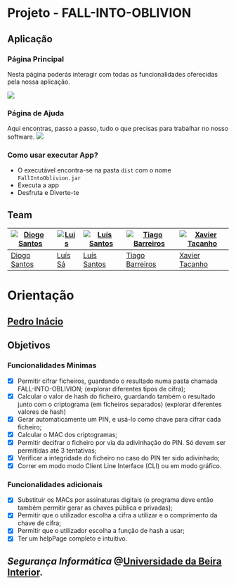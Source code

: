 # Projeto - FALL-INTO-OBLIVION

## Aplicação

### Página Principal
Nesta página poderás interagir com todas as funcionalidades oferecidas pela nossa aplicação.

![](src/imagens/principalPage.png)

### Página de Ajuda
Aqui encontras, passo a passo, tudo o que precisas para trabalhar no nosso software.
![](src/imagens/ajudaPage.png)

### Como usar executar App?

- O executável encontra-se na pasta `dist` com o nome `FallIntoOblivion.jar`
- Executa a app
- Desfruta e Diverte-te

## Team

[![Diogo Santos](https://avatars.githubusercontent.com/u/96886187?s=100&v=4)](https://github.com/DidiTuga)| [![Luis]()](https://github.com/luis-sa-ubi-2000) | [![Luís Santos](https://avatars.githubusercontent.com/u/99278985?s=100&v=4)](https://github.com/lsantos92) |[![Tiago Barreiros](https://avatars.githubusercontent.com/u/78179371?s=100&v=4)](https://github.com/tiago-barreiros)|[![Xavier Tacanho]()](https://github.com/XavierTacanho)
---|--------------------------------------------------|------------------------------------------------------------------------------------------------------------|---|---
[Diogo Santos](https://github.com/DidiTuga)| [Luís Sá](https://github.com/luis-sa-ubi-2000)   | [Luís Santos](https://github.com/lsantos92)                                                                |[Tiago Barreiros](https://github.com/tiago-barreiros)|[Xavier Tacanho](https://github.com/XavierTacanho)

# Orientação
## [Pedro Inácio](https://www.di.ubi.pt/~inacio/)

## Objetivos
### Funcionalidades Minimas

- [x]  Permitir cifrar ficheiros, guardando o resultado numa pasta chamada FALL-INTO-OBLIVION; (explorar diferentes
  tipos de cifra);
- [x]  Calcular o valor de hash do ficheiro, guardando também o resultado junto com o criptograma (em ficheiros separados) (explorar diferentes valores de hash)
- [x]  Gerar automaticamente um PIN, e usá-lo como chave para cifrar cada ficheiro;
- [x]  Calcular o MAC dos criptogramas;
- [x]  Permitir decifrar o ficheiro por via da adivinhação do PIN. Só devem ser permitidas até 3 tentativas;
- [x]  Verificar a integridade do ficheiro no caso do PIN ter sido adivinhado;
- [x]  Correr em modo modo Client Line Interface (CLI) ou em modo gráfico.

### Funcionalidades adicionais

- [x]  Substituir os MACs por assinaturas digitais (o programa deve então também permitir
  gerar as chaves pública e privadas);
- [x]  Permitir que o utilizador escolha a cifra a utilizar e o comprimento da chave de cifra;
- [x]  Permitir que o utilizador escolha a função de hash a usar;
- [x]  Ter um helpPage completo e intuitivo.
## *Segurança Informática* @[Universidade da Beira Interior](https://www.ubi.pt/).
